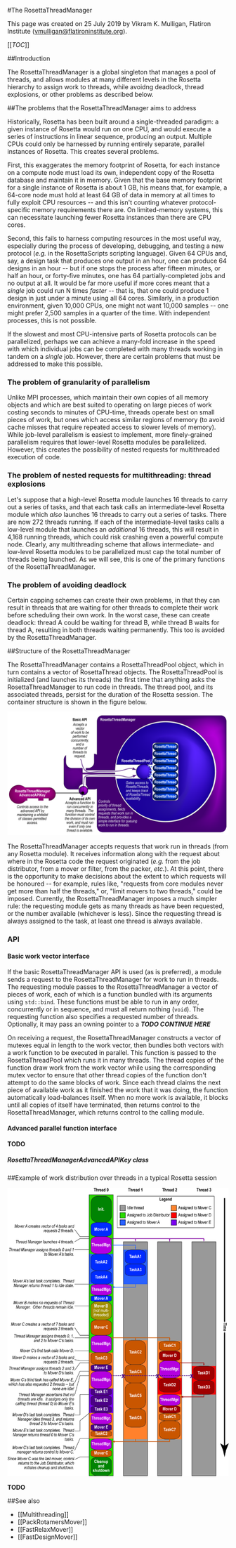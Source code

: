 #The RosettaThreadManager

This page was created on 25 July 2019 by Vikram K. Mulligan, Flatiron Institute (vmulligan@flatironinstitute.org).

[[_TOC_]]

##Introduction

The RosettaThreadManager is a global singleton that manages a pool of threads, and allows modules at many different levels in the Rosetta hierarchy to assign work to threads, while avoidng deadlock, thread explosions, or other problems as described below.

##The problems that the RosettaThreadManager aims to address

Historically, Rosetta has been built around a single-threaded paradigm: a given instance of Rosetta would run on one CPU, and would execute a series of instructions in linear sequence, producing an output.  Multiple CPUs could only be harnessed by running entirely separate, parallel instances of Rosetta.  This creates several problems.

First, this exaggerates the memory footprint of Rosetta, for each instance on a compute node must load its own, independent copy of the Rosetta database and maintain it in memory.  Given that the base memory footprint for a single instance of Rosetta is about 1 GB, his means that, for example, a 64-core node must hold at least 64 GB of data in memory at all times to fully exploit CPU resources -- and this isn't counting whatever protocol-specific memory requirements there are.  On limited-memory systems, this can necessitate launching fewer Rosetta instances than there are CPU cores.

Second, this fails to harness computing resources in the most useful way, especially during the process of developing, debugging, and testing a new protocol (_e.g._ in the RosettaScripts scripting language).  Given 64 CPUs and, say, a design task that produces one output in an hour, one can produce 64 designs in an hour -- but if one stops the process after fifteen minutes, or half an hour, or forty-five minutes, one has 64 partially-completed jobs and no output at all.  It would be far more useful if more cores meant that a _single_ job could run N times _faster_ -- that is, that one could produce 1 design in just under a minute using all 64 cores.  Similarly, in a production environment, given 10,000 CPUs, one might not want 10,000 samples -- one might prefer 2,500 samples in a quarter of the time.  With independent processes, this is not possible.

If the slowest and most CPU-intensive parts of Rosetta protocols can be parallelized, perhaps we can achieve a many-fold increase in the speed with which individual jobs can be completed with many threads working in tandem on a _single_ job.  However, there are certain problems that must be addressed to make this possible.

### The problem of granularity of parallelism

Unlike MPI processes, which maintain their own copies of all memory objects and which are best suited to operating on large pieces of work costing seconds to minutes of CPU-time, threads operate best on small pieces of work, but ones which access similar regions of memory (to avoid cache misses that require repeated access to slower levels of memory).  While job-level parallelism is easiest to implement, more finely-grained parallelism requires that lower-level Rosetta modules be parallelized.  However, this creates the possibility of nested requests for multithreaded execution of code.

### The problem of nested requests for multithreading: thread explosions

Let's suppose that a high-level Rosetta module launches 16 threads to carry out a series of tasks, and that each task calls an intermediate-level Rosetta module which _also_ launches 16 threads to carry out a series of tasks.  There are now 272 threads running.  If each of the intermediate-level tasks calls a low-level module that launches an _additional_ 16 threads, this will result in 4,168 running threads, which could risk crashing even a powerful compute node.  Clearly, any multithreading scheme that allows intermediate- and low-level Rosetta modules to be parallelized must cap the total number of threads being launched.  As we will see, this is one of the primary functions of the RosettaThreadManager.

### The problem of avoiding deadlock

Certain capping schemes can create their own problems, in that they can result in threads that are waiting for other threads to complete their work before scheduling their own work.  In the worst case, these can create deadlock: thread A could be waiting for thread B, while thread B waits for thread A, resulting in both threads waiting permanently.  This too is avoided by the RosettaThreadManager.

##Structure of the RosettaThreadManager

The RosettaThreadManager contains a RosettaThreadPool object, which in turn contains a vector of RosettaThread objects.  The RosettaThreadPool is initialized (and launches its threads) the first time that anything asks the RosettaThreadManager to run code in threads.  The thread pool, and its associated threads, persist for the duration of the Rosetta session.  The container structure is shown in the figure below.

![Rosetta's threading infrastructure](RosettaThreadManager.png)

The RosettaThreadManager accepts requests that work run in threads (from any Rosetta module).  It receives information along with the request about where in the Rosetta code the request originated (_e.g._ from the job distributor, from a mover or filter, from the packer, _etc._).  At this point, there is the opportunity to make decisions about the extent to which requests will be honoured -- for example, rules like, "requests from core modules never get more than half the threads," or, "limit movers to two threads," could be imposed.  Currently, the RosettaThreadManager imposes a much simpler rule: the requesting module gets as many threads as have been requested, or the number available (whichever is less).  Since the requesting thread is always assigned to the task, at least one thread is always available.

### API

#### Basic work vector interface

If the basic RosettaThreadManager API is used (as is preferred), a module sends a request to the RosettaThreadManager for work to run in threads.  The requesting module passes to the RosettaThreadManager a vector of pieces of work, each of which is a function bundled with its arguments using `std::bind`.  These functions must be able to run in any order, concurrently or in sequence, and must all return nothing (`void`).  The requesting function also specifies a requested number of threads.  Optionally, it may pass an owning pointer to a ***TODO CONTINUE HERE***

On receiving a request, the RosettaThreadManager constructs a vector of mutexes equal in length to the work vector, then bundles both vectors with a work function to be executed in parallel.  This function is passed to the RosettaThreadPool which runs it in many threads.  The thread copies of the function draw work from the work vector while using the corresponding mutex vector to ensure that other thread copies of the function don't attempt to do the same blocks of work.  Since each thread claims the next piece of available work as it finished the work that it was doing, the function automatically load-balances itself.  When no more work is available, it blocks until all copies of itself have terminated, then returns control to the RosettaThreadManager, which returns control to the calling module.

#### Advanced parallel function interface

****TODO****

##### RosettaThreadManagerAdvancedAPIKey class

##Example of work distribution over threads in a typical Rosetta session

![Example of work distribution over threads in a typical Rosetta session](RosettaThreadManagerExample.png)

**TODO**

##See also

* [[Multithreading]]
* [[PackRotamersMover]]
* [[FastRelaxMover]]
* [[FastDesignMover]]
